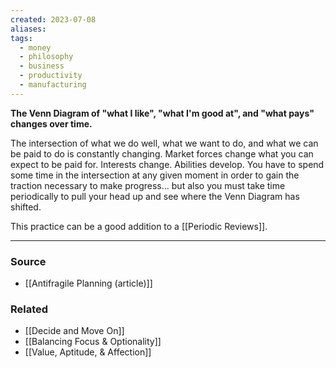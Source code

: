 ```yaml
---
created: 2023-07-08
aliases: 
tags:
  - money
  - philosophy
  - business
  - productivity
  - manufacturing
---
```

**The Venn Diagram of "what I like", "what I'm good at", and "what pays" changes over time.**

The intersection of what we do well, what we want to do, and what we can be paid to do is constantly changing. Market forces change what you can expect to be paid for. Interests change. Abilities develop. You have to spend some time in the intersection at any given moment in order to gain the traction necessary to make progress... but also you must take time periodically to pull your head up and see where the Venn Diagram has shifted.

This practice can be a good addition to a [[Periodic Reviews]]. 

****
### Source
- [[Antifragile Planning (article)]]

### Related
- [[Decide and Move On]] 
- [[Balancing Focus & Optionality]] 
- [[Value, Aptitude, & Affection]]